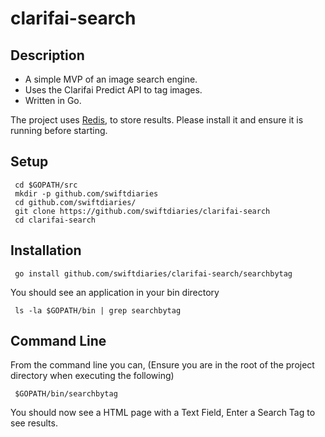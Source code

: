 clarifai-search
===============

Description
-----------

* A simple MVP of an image search engine.
* Uses the Clarifai Predict API to tag images.
* Written in Go.

The project uses [Redis](http://redis.io), to store results.  Please install it and ensure it is running before starting.

Setup
-----

     cd $GOPATH/src
     mkdir -p github.com/swiftdiaries
     cd github.com/swiftdiaries/
     git clone https://github.com/swiftdiaries/clarifai-search
     cd clarifai-search

Installation
------------     
     go install github.com/swiftdiaries/clarifai-search/searchbytag

You should see an application in your bin directory

     ls -la $GOPATH/bin | grep searchbytag

Command Line
------------

From the command line you can, (Ensure you are in the root of the project directory when executing the following) 
     
     $GOPATH/bin/searchbytag

You should now see a HTML page with a Text Field, Enter a Search Tag to see results.

     
     
